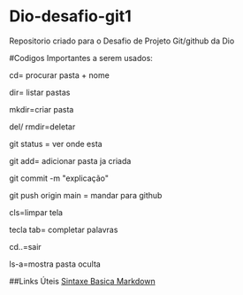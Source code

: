 # Dio-desafio-git1
Repositorio criado para o Desafio de Projeto Git/github da Dio

#Codigos Importantes a serem usados:

cd= procurar pasta + nome

dir= listar pastas

mkdir=criar pasta

del/ rmdir=deletar

git status = ver onde esta

git add= adicionar pasta ja criada

git commit -m "explicação"

git push origin main = mandar para github

cls=limpar tela

tecla tab= completar palavras

cd..=sair

ls-a=mostra pasta oculta


##Links Úteis
[Sintaxe Basica Markdown](https://www.markdownguide.org/)
